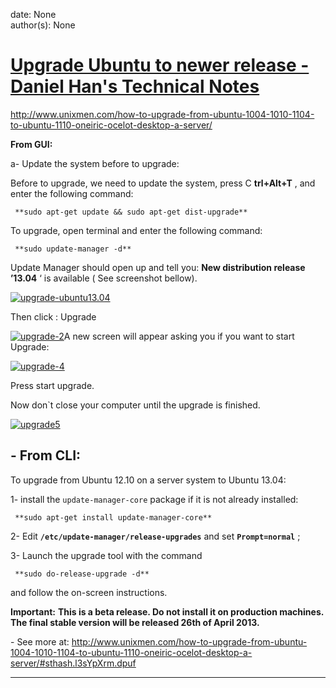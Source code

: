 
date: None  
author(s): None  

# [Upgrade Ubuntu to newer release - Daniel Han's Technical Notes](https://sites.google.com/site/xiangyangsite/home/technical-tips/linux-unix/ubuntu/upgrade-ubuntu-to-newer-release)

<http://www.unixmen.com/how-to-upgrade-from-ubuntu-1004-1010-1104-to-ubuntu-1110-oneiric-ocelot-desktop-a-server/>

**From GUI:**

a- Update the system before to upgrade:

Before to upgrade, we need to update the system, press C **trl+Alt+T** , and enter the following command:
    
    
     **sudo apt-get update && sudo apt-get dist-upgrade**

To upgrade, open terminal and enter the following command:
    
    
     **sudo update-manager -d**

Update Manager should open up and tell you: **New distribution release ’13.04** ‘ is available ( See screenshot bellow).

[![upgrade-ubuntu13.04](http://180016988.r.cdn77.net/wp-content/uploads/2011/09/upgrade-ubuntu13.04.png)](http://180016988.r.cdn77.net/wp-content/uploads/2011/09/upgrade-ubuntu13.04.png)

Then click : Upgrade

[![upgrade-2](http://180016988.r.cdn77.net/wp-content/uploads/2011/09/upgrade-2.png)](http://180016988.r.cdn77.net/wp-content/uploads/2011/09/upgrade-2.png)A new screen will appear asking you if you want to start Upgrade:

[![upgrade-4](http://180016988.r.cdn77.net/wp-content/uploads/2011/09/upgrade-4.png)](http://180016988.r.cdn77.net/wp-content/uploads/2011/09/upgrade-4.png)

Press start upgrade.

Now don`t close your computer until the upgrade is finished.

[![upgrade5](http://180016988.r.cdn77.net/wp-content/uploads/2011/09/upgrade5.png)](http://180016988.r.cdn77.net/wp-content/uploads/2011/09/upgrade5.png)

##  **\- From CLI:**

To upgrade from Ubuntu 12.10 on a server system to Ubuntu 13.04:

1- install the `update-manager-core` package if it is not already installed:
    
    
     **sudo apt-get install update-manager-core**

2- Edit **`/etc/update-manager/release-upgrades`** and set **`Prompt=normal`** ;

3- Launch the upgrade tool with the command
    
    
     **sudo do-release-upgrade -d**

and follow the on-screen instructions.

 **Important:** **This is a beta release. Do not install it on production machines. The final stable version will be released 26th of April 2013.**

\- See more at: http://www.unixmen.com/how-to-upgrade-from-ubuntu-1004-1010-1104-to-ubuntu-1110-oneiric-ocelot-desktop-a-server/#sthash.l3sYpXrm.dpuf  
  
---

